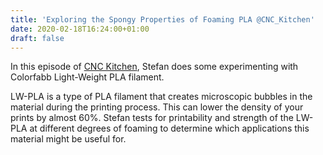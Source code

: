 ```yaml
---
title: 'Exploring the Spongy Properties of Foaming PLA @CNC_Kitchen'
date: 2020-02-18T16:24:00+01:00
draft: false
---
```


In this episode of [CNC Kitchen](https://www.youtube.com/channel/UCiczXOhGpvoQGhOL16EZiTg), Stefan does some experimenting with Colorfabb Light-Weight PLA filament.

LW-PLA is a type of PLA filament that creates microscopic bubbles in the material during the printing process. This can lower the density of your prints by almost 60%. Stefan tests for printability and strength of the LW-PLA at different degrees of foaming to determine which applications this material might be useful for.